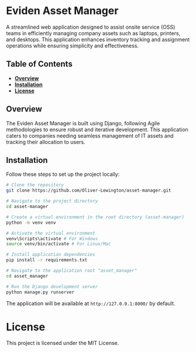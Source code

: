 # **Eviden Asset Manager**

A streamlined web application designed to assist onsite service (OSS) teams in efficiently managing company assets such as laptops, printers, and desktops. This application enhances inventory tracking and assignment operations while ensuring simplicity and effectiveness.

## **Table of Contents**

- [**Overview**](#overview)
- [**Installation**](#installation)
- [**License**](#license)

## **Overview**

The Eviden Asset Manager is built using Django, following Agile methodologies to ensure robust and iterative development. This application caters to companies needing seamless management of IT assets and tracking their allocation to users.

## **Installation**

Follow these steps to set up the project locally:

```bash
# Clone the repository
git clone https://github.com/Oliver-Lewington/asset-manager.git

# Navigate to the project directory
cd asset-manager

# Create a virtual environment in the root directory (asset-manager)
python -m venv venv

# Activate the virtual environment
venv\Scripts\activate # For Windows
source venv/bin/activate # For Linux/Mac

# Install application dependencies
pip install -r requirements.txt

# Navigate to the application root "asset_manager"
cd asset_manager

# Run the Django development server
python manage.py runserver
```

The application will be available at `http://127.0.0.1:8000/` by default.

# License

This project is licensed under the MIT License. 
